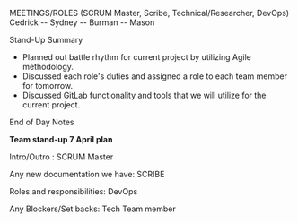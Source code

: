 MEETINGS/ROLES (SCRUM Master, Scribe, Technical/Researcher, DevOps) Cedrick -- Sydney -- Burman -- Mason

Stand-Up Summary

- Planned out battle rhythm for current project by utilizing Agile methodology. 
- Discussed each role's duties and assigned a role to each team member for tomorrow.
- Discussed GitLab functionality and tools that we will utilize for the current project.

End of Day Notes

**Team stand-up 7 April plan**

Intro/Outro : SCRUM Master

Any new documentation we have: SCRIBE

Roles and responsibilities: DevOps

Any Blockers/Set backs: Tech Team member

